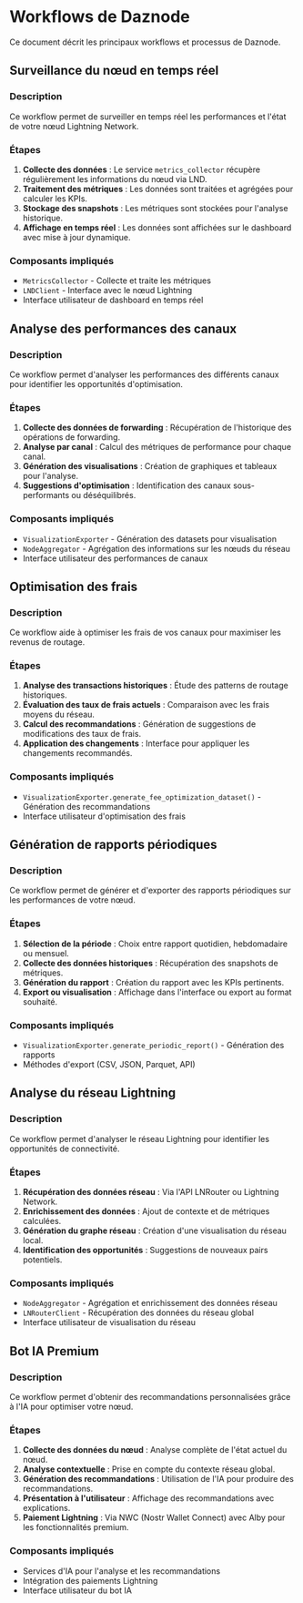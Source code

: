 # Workflows de Daznode

Ce document décrit les principaux workflows et processus de Daznode.

## Surveillance du nœud en temps réel

### Description
Ce workflow permet de surveiller en temps réel les performances et l'état de votre nœud Lightning Network.

### Étapes
1. **Collecte des données** : Le service `metrics_collector` récupère régulièrement les informations du nœud via LND.
2. **Traitement des métriques** : Les données sont traitées et agrégées pour calculer les KPIs.
3. **Stockage des snapshots** : Les métriques sont stockées pour l'analyse historique.
4. **Affichage en temps réel** : Les données sont affichées sur le dashboard avec mise à jour dynamique.

### Composants impliqués
- `MetricsCollector` - Collecte et traite les métriques
- `LNDClient` - Interface avec le nœud Lightning
- Interface utilisateur de dashboard en temps réel

## Analyse des performances des canaux

### Description
Ce workflow permet d'analyser les performances des différents canaux pour identifier les opportunités d'optimisation.

### Étapes
1. **Collecte des données de forwarding** : Récupération de l'historique des opérations de forwarding.
2. **Analyse par canal** : Calcul des métriques de performance pour chaque canal.
3. **Génération des visualisations** : Création de graphiques et tableaux pour l'analyse.
4. **Suggestions d'optimisation** : Identification des canaux sous-performants ou déséquilibrés.

### Composants impliqués
- `VisualizationExporter` - Génération des datasets pour visualisation
- `NodeAggregator` - Agrégation des informations sur les nœuds du réseau
- Interface utilisateur des performances de canaux

## Optimisation des frais

### Description
Ce workflow aide à optimiser les frais de vos canaux pour maximiser les revenus de routage.

### Étapes
1. **Analyse des transactions historiques** : Étude des patterns de routage historiques.
2. **Évaluation des taux de frais actuels** : Comparaison avec les frais moyens du réseau.
3. **Calcul des recommandations** : Génération de suggestions de modifications des taux de frais.
4. **Application des changements** : Interface pour appliquer les changements recommandés.

### Composants impliqués
- `VisualizationExporter.generate_fee_optimization_dataset()` - Génération des recommandations
- Interface utilisateur d'optimisation des frais

## Génération de rapports périodiques

### Description
Ce workflow permet de générer et d'exporter des rapports périodiques sur les performances de votre nœud.

### Étapes
1. **Sélection de la période** : Choix entre rapport quotidien, hebdomadaire ou mensuel.
2. **Collecte des données historiques** : Récupération des snapshots de métriques.
3. **Génération du rapport** : Création du rapport avec les KPIs pertinents.
4. **Export ou visualisation** : Affichage dans l'interface ou export au format souhaité.

### Composants impliqués
- `VisualizationExporter.generate_periodic_report()` - Génération des rapports
- Méthodes d'export (CSV, JSON, Parquet, API)

## Analyse du réseau Lightning

### Description
Ce workflow permet d'analyser le réseau Lightning pour identifier les opportunités de connectivité.

### Étapes
1. **Récupération des données réseau** : Via l'API LNRouter ou Lightning Network.
2. **Enrichissement des données** : Ajout de contexte et de métriques calculées.
3. **Génération du graphe réseau** : Création d'une visualisation du réseau local.
4. **Identification des opportunités** : Suggestions de nouveaux pairs potentiels.

### Composants impliqués
- `NodeAggregator` - Agrégation et enrichissement des données réseau
- `LNRouterClient` - Récupération des données du réseau global
- Interface utilisateur de visualisation du réseau

## Bot IA Premium

### Description
Ce workflow permet d'obtenir des recommandations personnalisées grâce à l'IA pour optimiser votre nœud.

### Étapes
1. **Collecte des données du nœud** : Analyse complète de l'état actuel du nœud.
2. **Analyse contextuelle** : Prise en compte du contexte réseau global.
3. **Génération des recommandations** : Utilisation de l'IA pour produire des recommandations.
4. **Présentation à l'utilisateur** : Affichage des recommandations avec explications.
5. **Paiement Lightning** : Via NWC (Nostr Wallet Connect) avec Alby pour les fonctionnalités premium.

### Composants impliqués
- Services d'IA pour l'analyse et les recommandations
- Intégration des paiements Lightning
- Interface utilisateur du bot IA 